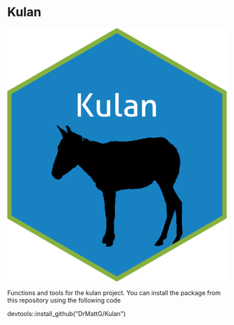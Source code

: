 # Kulan
![](https://github.com/DrMattG/Kulan/blob/master/imgfile.png)

Functions and tools for the kulan project. You can install the package from this repository using the following code

devtools::install_github("DrMattG/Kulan")
